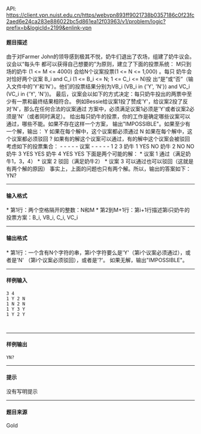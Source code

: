 API: https://client.vpn.nuist.edu.cn/https/webvpn893ff9021738b0357186c0f23fc2aed6e24ca283e886022bc5d861ea12f03963/v1/problem/logic?prefix=b&logicId=2199&enlink-vpn

#### 题目描述

由于对Farmer John的领导感到极其不悦，奶牛们退出了农场，组建了奶牛议会。议会以“每头牛 都可以获得自己想要的”为原则，建立了下面的投票系统： M只到场的奶牛 (1 <= M <= 4000) 会给N个议案投票(1 <= N <= 1,000) 。每只 奶牛会对恰好两个议案 B\_i and C\_i (1 <= B\_i <= N; 1 <= C\_i <= N)投 出“是”或“否”（输入文件中的'Y'和'N'）。他们的投票结果分别为VB\_i (VB\_i in {'Y', 'N'}) and VC\_i (VC\_i in {'Y', 'N'})。 最后，议案会以如下的方式决定：每只奶牛投出的两票中至少有一票和最终结果相符合。 例如Bessie给议案1投了赞成'Y'，给议案2投了反对'N'，那么在任何合法的议案通过 方案中，必须满足议案1必须是'Y'或者议案2必须是'N'（或者同时满足）。 给出每只奶牛的投票，你的工作是确定哪些议案可以通过，哪些不能。如果不存在这样一个方案， 输出"IMPOSSIBLE"。如果至少有一个解，输出： Y 如果在每个解中，这个议案都必须通过 N 如果在每个解中，这个议案都必须驳回 ? 如果有的解这个议案可以通过，有的解中这个议案会被驳回 考虑如下的投票集合： - - - - - 议案 - - - - - 1 2 3 奶牛 1 YES NO 奶牛 2 NO NO 奶牛 3 YES YES 奶牛 4 YES YES 下面是两个可能的解： \* 议案 1 通过（满足奶牛1，3，4） \* 议案 2 驳回（满足奶牛2） \* 议案 3 可以通过也可以驳回（这就是有两个解的原因） 事实上，上面的问题也只有两个解。所以，输出的答案如下： YN?

---

#### 输入格式

\* 第1行：两个空格隔开的整数：N和M \* 第2到M+1行：第i+1行描述第i只奶牛的投票方案：B\_i, VB\_i, C\_i, VC\_i

---

#### 输出格式

\* 第1行：一个含有N个字符的串，第i个字符要么是'Y'（第i个议案必须通过），或者是'N' （第i个议案必须驳回），或者是'?'。 如果无解，输出"IMPOSSIBLE"。

---

#### 样例输入
```
3 4
1 Y 2 N
1 N 2 N
1 Y 3 Y
1 Y 2 Y



```

---

#### 样例输出
```
YN?

```

---

#### 提示

没有写明提示

---

#### 题目来源

Gold